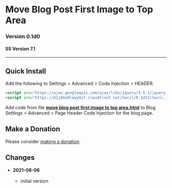 # Move Blog Post First Image to Top Area

### Version 0.1d0

#### SS Version 7.1

---

## Quick Install

Add the following to Settings > Advanced > Code Injection > HEADER.

```html
<script src="https://ajax.googleapis.com/ajax/libs/jquery/3.5.1/jquery.min.js"></script>
<script src="https://d1j8mu9lowy9zf.cloudfront.net/twcsl/0.1d13/twcsl.js"></script>
```

Add code from file
**[move blog post first image to top area.html](move%20blog%20post%20first%20image%20to%20top%20area.html#L1)**
to Blog Settings > Advanced > Page Header Code Injection for the blog page.

## Make a Donation

Please consider
[making a donation](https://github.com/tomsWebConsulting/twcsl#make-a-donation).

## Changes

<!-- * **2021-08-05**
<br><br>
  * added user settable number of columns
  * bumped version to 0.2d0
  <br><br -->
* **2021-08-06**
<br><br>
  * initial version
